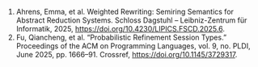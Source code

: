 1. Ahrens, Emma, et al. Weighted Rewriting: Semiring Semantics for Abstract Reduction Systems. Schloss Dagstuhl – Leibniz-Zentrum für Informatik, 2025, <https://doi.org/10.4230/LIPICS.FSCD.2025.6>.
1. Fu, Qiancheng, et al. “Probabilistic Refinement Session Types.” Proceedings of the ACM on Programming Languages, vol. 9, no. PLDI, June 2025, pp. 1666–91. Crossref, <https://doi.org/10.1145/3729317>.
